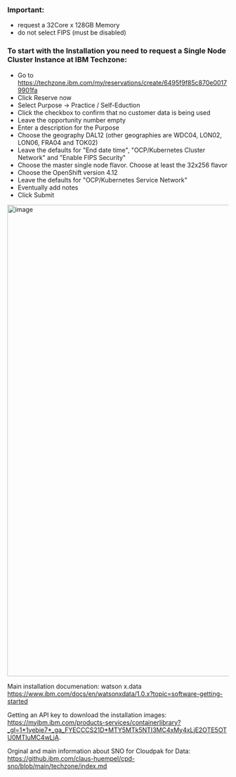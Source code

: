 
### Important: 
- request a 32Core x 128GB Memory
- do not select FIPS (must be disabled)

### To start with the Installation you need to request a Single Node Cluster Instance at IBM Techzone:

- Go to https://techzone.ibm.com/my/reservations/create/6495f9f85c870e00179901fa
- Click Reserve now
- Select Purpose -> Practice / Self-Eduction
- Click the checkbox to confirm that no customer data is being used
- Leave the opportunity number empty
- Enter a description for the Purpose
- Choose the geography DAL12 (other geographies are WDC04, LON02, LON06, FRA04 and TOK02)
- Leave the defaults for "End date time", "OCP/Kubernetes Cluster Network" and "Enable FIPS Security"
- Choose the master single node flavor. Choose at least the 32x256 flavor
- Choose the OpenShift version 4.12
- Leave the defaults for "OCP/Kubernetes Service Network"
- Eventually add notes
- Click Submit


<img width="1071" alt="image" src="https://media.github.ibm.com/user/50903/files/ccd0fbbb-893a-44c6-858a-83e5bae8ff4b">


Main installation documenation:
watson x.data https://www.ibm.com/docs/en/watsonxdata/1.0.x?topic=software-getting-started

Getting an API key to download the installation images:
https://myibm.ibm.com/products-services/containerlibrary?_gl=1*1yebie7*_ga_FYECCCS21D*MTY5MTk5NTI3MC4xMy4xLjE2OTE5OTU0MTIuMC4wLjA.

Orginal and main information about SNO for Cloudpak for Data:
https://github.ibm.com/claus-huempel/cpd-sno/blob/main/techzone/index.md

